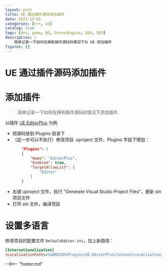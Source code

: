 ```yaml
---
layout: post
title: UE 通过插件源码添加插件
date: 2023-12-01
categories: [c++, ue]
catalog: true
tags: [dev, game, UE, UnreanEngine, UE4, UE5]
description: |
    简单记录一下如何在拥有插件源码的情况下为 UE 添加插件
figures: []
---
```

<meta property="og:title" content="UE 通过插件源码添加插件" />

# UE 通过插件源码添加插件

# 添加插件

> 简单记录一下如何在拥有插件源码的情况下添加插件.

以插件 [UE.EditorPlus](https://github.com/disenone/UE.EditorPlus) 为例

- 把源码放到 Plugins 目录下
- （这一步可以不执行）修改项目 .uproject 文件，Plugins 字段下增加：
    ```json
        "Plugins": [
        {
            "Name": "EditorPlus",
            "Enabled": true,
            "TargetAllowList": [
                "Editor"
            ]
        }
    ```
- 右键 uproject 文件，执行 "Generate Visual Studio Project Files"，更新 sln 项目文件
- 打开 sln 文件，编译项目

# 设置多语言

修改项目的配置文件 `DefaultEditor.ini`，加上新路径：

```ini
[Internationalization]
+LocalizationPaths=%GAMEDIR%Plugins/UE.EditorPlus/Content/Localization/EditorPlusTools
```


--8<-- "footer.md"
